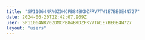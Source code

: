 ```yaml
---
title: "SP11064NRV0ZDMCPB84BKDZFRV7TW1E7BE0E4N727"
date: 2024-06-20T22:42:07.909Z
user: SP11064NRV0ZDMCPB84BKDZFRV7TW1E7BE0E4N727
layout: "users"
---
```

    